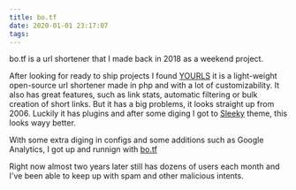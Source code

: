 ```yaml
---
title: bo.tf
date: 2020-01-01 23:17:07
tags:
---
```

bo.tf is a url shortener that I made back in 2018 as a weekend project.

After looking for ready to ship projects I found [YOURLS](https://yourls.org) it is a light-weight open-source url shortener made in php and with a lot of customizability. It also has great features, such as link stats, automatic filtering or bulk creation of short links. But it has a big problems, it looks straight up from 2006.
Luckily it has plugins and after some diging I got to [Sleeky](https://sleeky.flynntes.com) theme, this looks wayy better.

With some extra diging in configs and some additions such as Google Analytics, I got up and runnign with [bo.tf](https://bo.tf)

Right now almost two years later still has dozens of users each month and I've been able to keep up with spam and other malicious intents.

